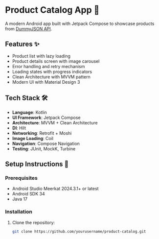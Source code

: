 # Product Catalog App 📱

A modern Android app built with Jetpack Compose to showcase products from [DummyJSON API](https://dummyjson.com/docs/products).

## Features ✨
- Product list with lazy loading
- Product details screen with image carousel
- Error handling and retry mechanism
- Loading states with progress indicators
- Clean Architecture with MVVM pattern
- Modern UI with Material Design 3

## Tech Stack 🛠️
- **Language**: Kotlin
- **UI Framework**: Jetpack Compose
- **Architecture**: MVVM + Clean Architecture
- **DI**: Hilt
- **Networking**: Retrofit + Moshi
- **Image Loading**: Coil
- **Navigation**: Compose Navigation
- **Testing**: JUnit, MockK, Turbine

## Setup Instructions 🚀

### Prerequisites
- Android Studio Meerkat 2024.3.1+ or latest
- Android SDK 34
- Java 17

### Installation
1. Clone the repository:
   ```bash
   git clone https://github.com/yourusername/product-catalog.git
